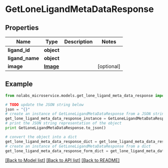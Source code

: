 # GetLoneLigandMetaDataResponse


## Properties

Name | Type | Description | Notes
------------ | ------------- | ------------- | -------------
**ligand_id** | **object** |  | 
**ligand_name** | **object** |  | 
**image** | [**Image**](Image.md) |  | [optional] 

## Example

```python
from nolabs_microservice.models.get_lone_ligand_meta_data_response import GetLoneLigandMetaDataResponse

# TODO update the JSON string below
json = "{}"
# create an instance of GetLoneLigandMetaDataResponse from a JSON string
get_lone_ligand_meta_data_response_instance = GetLoneLigandMetaDataResponse.from_json(json)
# print the JSON string representation of the object
print GetLoneLigandMetaDataResponse.to_json()

# convert the object into a dict
get_lone_ligand_meta_data_response_dict = get_lone_ligand_meta_data_response_instance.to_dict()
# create an instance of GetLoneLigandMetaDataResponse from a dict
get_lone_ligand_meta_data_response_form_dict = get_lone_ligand_meta_data_response.from_dict(get_lone_ligand_meta_data_response_dict)
```
[[Back to Model list]](../README.md#documentation-for-models) [[Back to API list]](../README.md#documentation-for-api-endpoints) [[Back to README]](../README.md)


